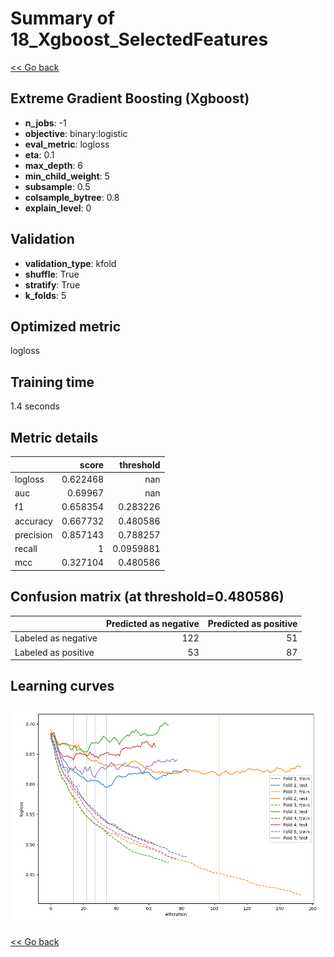 # Summary of 18_Xgboost_SelectedFeatures

[<< Go back](../README.md)


## Extreme Gradient Boosting (Xgboost)
- **n_jobs**: -1
- **objective**: binary:logistic
- **eval_metric**: logloss
- **eta**: 0.1
- **max_depth**: 6
- **min_child_weight**: 5
- **subsample**: 0.5
- **colsample_bytree**: 0.8
- **explain_level**: 0

## Validation
 - **validation_type**: kfold
 - **shuffle**: True
 - **stratify**: True
 - **k_folds**: 5

## Optimized metric
logloss

## Training time

1.4 seconds

## Metric details
|           |    score |   threshold |
|:----------|---------:|------------:|
| logloss   | 0.622468 | nan         |
| auc       | 0.69967  | nan         |
| f1        | 0.658354 |   0.283226  |
| accuracy  | 0.667732 |   0.480586  |
| precision | 0.857143 |   0.788257  |
| recall    | 1        |   0.0959881 |
| mcc       | 0.327104 |   0.480586  |


## Confusion matrix (at threshold=0.480586)
|                     |   Predicted as negative |   Predicted as positive |
|:--------------------|------------------------:|------------------------:|
| Labeled as negative |                     122 |                      51 |
| Labeled as positive |                      53 |                      87 |

## Learning curves
![Learning curves](learning_curves.png)

[<< Go back](../README.md)
